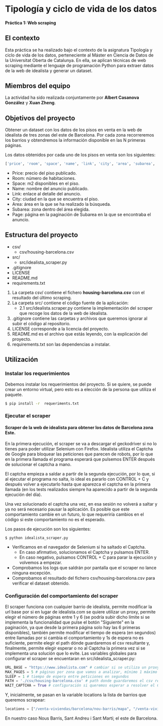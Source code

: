 # Tipología y ciclo de vida de los datos
#### Práctica 1: Web scraping

## El contexto
Esta práctica se ha realizado bajo el contexto de la asignatura Tipología y ciclo de vida de los datos, perteneciente al
Máster en Ciencia de Datos de la Universitat Oberta de Catalunya. En ella, se aplican técnicas de web scraping mediante 
el lenguaje de programación Python para extraer datos de la web de idealista y generar un dataset.

## Miembros del equipo
La actividad ha sido realizada conjuntamente por **Albert Casanova González** y **Xuan Zheng**.

## Objetivos del proyecto

Obtener un dataset con los datos de los pisos en venta en la web de idealista de tres zonas del este de Barcelona. Por
cada zona recorreremos los barrios y obtendremos la información disponible en las N primeras páginas.

Los datos obtenidos por cada uno de los pisos en venta son los siguientes:

``` python
['price', 'room', 'space', 'name', 'link', 'city', 'area', 'subarea', 'page']
```

* Price: precio del piso publicado.
* Room: número de habitaciones.
* Space: m2 disponibles en el piso.
* Name: nombre del anuncio publicado.
* Link: enlace al detalle del anuncio.
* City: ciudad en la que se encuentra el piso.
* Area: área en la que se ha realizado la búsqueda.
* Subarea: zona dentro del área elegida.
* Page: página en la paginación de Subarea en la que se encontraba el anuncio.

## Estructura del proyecto

* csv/
  * csv/housing-barcelona.csv
* src/
  * src/idealista_scraper.py
* .gitignore
* LICENSE
* README.md
* requirements.txt

1. La carpeta csv/ contiene el fichero **housing-barcelona.csv** con el resultado del último scraping.
2. La carpeta src/ contiene el código fuente de la aplicación:
   * 2.1 src/idealista.scraper.py contiene la implementación del scraper que recoge los datos de la web de idealista.
3. .gitignore contiene las carpetas y archivos que queremos ignorar al subir el código al repositorio.
4. LICENSE corresponde a la licencia del proyecto.
5. README.md es el archivo que estás leyendo, con la explicación del proyecto.
6. requirements.txt son las dependencias a instalar.

## Utilización

### Instalar los requerimientos

Debemos instalar los requerimientos del proyecto. Si se quiere, se puede crear un entorno virtual, pero esto
es a elección de la persona que utiliza el paquete.
```bash
$ pip install -r  requeriments.txt
```

### Ejecutar el scraper


#### Scraper de la web de idealista para obtener los datos de Barcelona zona Este.

En la primera ejecución, el scraper se va a descargar el geckodriver si no lo tienes para poder utilizar Selenium con 
Firefox. Idealista utiliza el Captcha de Google para bloquear las peticiones que parecen de robots, por lo que en la
primera llamada el programa esperará que pulsemos ENTER después de solucionar el captcha a mano. 

El captcha empieza a saldar a partir de la segunda ejecución, por lo que, si al ejecutar el programa no salta, lo ideal 
es pararlo con CONTROL + C y después volver a ejecutarlo hasta que aparezca el captcha en la primera llamada (en los 
tests realizados siempre ha aparecido a partir de la segunda ejecución del día).

Una vez solucionado el captcha una vez, en esa sesión no volverá a saltar y ya no será necesario pausar la aplicación.
Es posible que este comportamiento cambie en un futuro, lo que requeriría cambios en el código si este
comportamiento no es el esperado.

Los pasos de ejecución son los siguientes:

```bash
$ python idealista_scraper.py
```
* Verificamos en el navegador de Selenium si ha saltado el Captcha.
  * En caso afirmativo, solucionamos el Captcha y pulsamos ENTER.
  * En caso negativo, pulsamos CONTROL + C para parar la ejecución y volvemos a empezar.
* Comprobamos los logs que saldrán por pantalla que el scraper no lance ninguna excepción.
* Comprobamos el resultado del fichero csv/housing-barcelona.csv para verificar el dataset obtenido.

### Configuración del comportamiento del scraper

El scraper funciona con cualquier barrio de idealista, permite modificar la url base por si en lugar de idealista.com
se quiere utilizar un proxy, permite elegir el número de páginas entre 1 y 6 (se podría
subir dicho límite si se implementa la funcionalidad que pulse el botón "Siguiente" en la paginación, ya que desde la
primera página solo hay las 6 primeras disponibles), también permite modificar el tiempo de espera (en segundos) entre 
llamadas por si cambia el comportamiento y 1s de espera no es suficiente, permite elegir el path dónde guardaremos el 
csv resultante y, finalmente, permite elegir esperar o no al Captcha la primera vez si se implementa una solución que
lo evite. Las variables globales para configurar el scraper se encuentaran en src/idealista_scraper.py:

```python
URL_BASE = "https://www.idealista.com" # cambiar si se utiliza un proxy
MAX_PAGES = 5 # páginas por zona que vamos a analizar, mínimo 1 máximo 6
SLEEP = 1 # tiempo de espera entre peticiones en segundos
PATH = './csv/housing-barcelona.csv' # path donde guardaremos el csv resultante
WAIT_CAPTCHA = True # configuración si queremos esperar a resolver el Captcha inicial o no
```

Y, inicialmente, se pasan en la variable locations la lista de barrios que queremos scrapear:

```python
locations = ["/venta-viviendas/barcelona/nou-barris/mapa", "/venta-viviendas/barcelona/sant-andreu/mapa", "/venta-viviendas/barcelona/sant-marti/mapa"]
```
En nuestro caso Nous Barris, Sant Andreu i Sant Martí; el este de Barcelona.